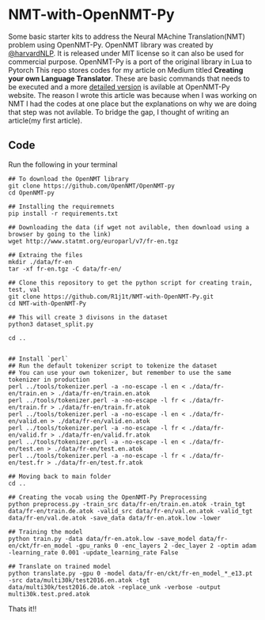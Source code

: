 # NMT-with-OpenNMT-Py


Some basic starter kits to address the Neural MAchine Translation(NMT) problem using OpenNMT-Py. OpenNMT library was created by [@harvardNLP](https://twitter.com/harvardnlp/). It is released under MIT license so it can also be used for commercial purpose. OpenNMT-Py is a port of the original library in Lua to Pytorch This repo stores codes for my article on Medium titled __Creating your own Language Translator__. These are basic commands that needs to be executed and a more [detailed version](http://opennmt.net/OpenNMT-py/extended.html) is avilable at OpenNMT-Py website. The reason I wrote this article was because when I was working on NMT I had the codes at one place but the explanations on why we are doing that step was not avilable. To bridge the gap, I thought of writing an article(my first article).


## Code

Run the following in your terminal
```shell
## To download the OpenNMT library
git clone https://github.com/OpenNMT/OpenNMT-py
cd OpenNMT-py

## Installing the requiremnets
pip install -r requirements.txt

## Downloading the data (if wget not avilable, then download using a browser by going to the link)
wget http://www.statmt.org/europarl/v7/fr-en.tgz

## Extraing the files
mkdir ./data/fr-en
tar -xf fr-en.tgz -C data/fr-en/

## Clone this repository to get the python script for creating train, test, val
git clone https://github.com/R1j1t/NMT-with-OpenNMT-Py.git
cd NMT-with-OpenNMT-Py

## This will create 3 divisons in the dataset
python3 dataset_split.py

cd ..


## Install `perl`
## Run the default tokenizer script to tokenize the dataset
## You can use your own tokenizer, but remember to use the same tokenizer in production
perl ../tools/tokenizer.perl -a -no-escape -l en < ./data/fr-en/train.en > ./data/fr-en/train.en.atok
perl ../tools/tokenizer.perl -a -no-escape -l fr < ./data/fr-en/train.fr > ./data/fr-en/train.fr.atok
perl ../tools/tokenizer.perl -a -no-escape -l en < ./data/fr-en/valid.en > ./data/fr-en/valid.en.atok
perl ../tools/tokenizer.perl -a -no-escape -l fr < ./data/fr-en/valid.fr > ./data/fr-en/valid.fr.atok
perl ../tools/tokenizer.perl -a -no-escape -l en < ./data/fr-en/test.en > ./data/fr-en/test.en.atok
perl ../tools/tokenizer.perl -a -no-escape -l fr < ./data/fr-en/test.fr > ./data/fr-en/test.fr.atok

## Moving back to main folder
cd ..

## Creating the vocab using the OpenNMT-Py Preprocessing
python preprocess.py -train_src data/fr-en/train.en.atok -train_tgt data/fr-en/train.de.atok -valid_src data/fr-en/val.en.atok -valid_tgt data/fr-en/val.de.atok -save_data data/fr-en.atok.low -lower

## Training the model
python train.py -data data/fr-en.atok.low -save_model data/fr-en/ckt/fr-en_model -gpu_ranks 0 -enc_layers 2 -dec_layer 2 -optim adam -learning_rate 0.001 -update_learning_rate False

## Translate on trained model
python translate.py -gpu 0 -model data/fr-en/ckt/fr-en_model_*_e13.pt -src data/multi30k/test2016.en.atok -tgt data/multi30k/test2016.de.atok -replace_unk -verbose -output multi30k.test.pred.atok
```

Thats it!!
